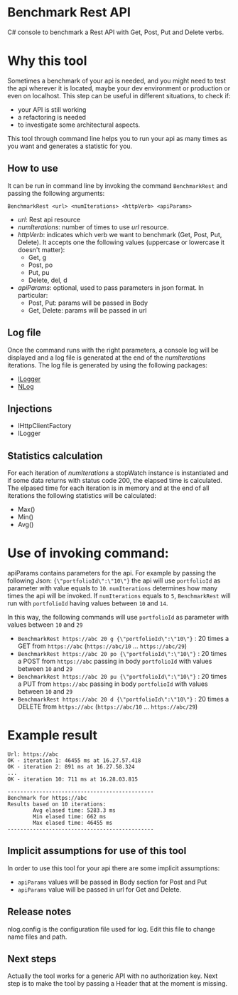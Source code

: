 # Benchmark Rest API
C# console to benchmark a Rest API with Get, Post, Put and Delete verbs.

# Why this tool
Sometimes a benchmark of your api is needed, and you might need to test the api wherever it is located, maybe your dev environment or production or even on localhost.
This step can be useful in different situations, to check if:
 - your API is still working 
 - a refactoring is needed
 - to investigate some architectural aspects.

This tool through command line helps you to run your api as many times as you want and generates a statistic for you.

## How to use
It can be run in command line by invoking the command `BenchmarkRest` and passing the following arguments:

`BenchmarkRest <url> <numIterations> <httpVerb> <apiParams>`
- *url*: Rest api resource
- *numIterations*: number of times to use *url* resource.
- *httpVerb*: indicates which verb we want to benchmark (Get, Post, Put, Delete). It accepts one the following values (uppercase or lowercase it doesn't matter):
  - Get, g
  - Post, po 
  - Put, pu
  - Delete, del, d
- *apiParams*: optional, used to pass parameters in json format. In particular:
  - Post, Put: params will be passed in Body
  - Get, Delete: params will be passed in url

## Log file
Once the command runs with the right parameters, a console log will be displayed and a log file is generated at the end of the *numIterations* iterations. 
The log file is generated by using the following packages:
- [ILogger](https://docs.microsoft.com/en-us/dotnet/api/microsoft.extensions.logging.ilogger?view=dotnet-plat-ext-6.0) 
- [NLog](https://github.com/NLog/NLog)

## Injections
- IHttpClientFactory 
- ILogger

## Statistics calculation
For each iteration of *numIterations* a stopWatch instance is instantiated and if some data returns with status code 200, the elapsed time is calculated.
The elpased time for each iteration is in memory and at the end of all iterations the following statistics will be calculated:
- Max()
- Min() 
- Avg()

# Use of invoking command:
apiParams contains parameters for the api. For example by passing the following Json:
`{\"portfolioId\":\"10\"}`
the api will use `portfolioId` as parameter with value equals to `10`.
`numIterations` determines how many times the api will be invoked. If `numIterations` equals to `5`, `BenchmarkRest` will run with `portfolioId` having values between `10` and `14`.

In this way, the following commands will use `portfolioId` as parameter with values between `10` and `29`
- `BenchmarkRest https://abc 20 g {\"portfolioId\":\"10\"}`  : 20 times a GET from `https://abc` (`https://abc/10` ... `https://abc/29`)
- `BenchmarkRest https://abc 20 po {\"portfolioId\":\"10\"}` : 20 times a POST from `https://abc` passing in body `portfolioId` with values between `10` and `29`
- `BenchmarkRest https://abc 20 pu {\"portfolioId\":\"10\"}` : 20 times a PUT from `https://abc` passing in body `portfolioId` with values between `10` and `29`
- `BenchmarkRest https://abc 20 d {\"portfolioId\":\"10\"}`  : 20 times a DELETE from `https://abc` (`https://abc/10` ... `https://abc/29`)

# Example result
```
Url: https://abc
OK - iteration 1: 46455 ms at 16.27.57.418
OK - iteration 2: 891 ms at 16.27.58.324
...
OK - iteration 10: 711 ms at 16.28.03.815

----------------------------------------------
Benchmark for https://abc
Results based on 10 iterations: 
        Avg elased time: 5283.3 ms
        Min elased time: 662 ms
        Max elased time: 46455 ms
----------------------------------------------
```
## Implicit assumptions for use of this tool
In order to use this tool for your api there are some implicit assumptions:
- `apiParams` values will be passed in Body section for Post and Put
- `apiParams` value will be passed in url for Get and Delete.


## Release notes
nlog.config is the configuration file used for log. Edit this file to change name files and path.

## Next steps
Actually the tool works for a generic API with no authorization key. Next step is to make the tool by passing a Header that at the moment is missing.
